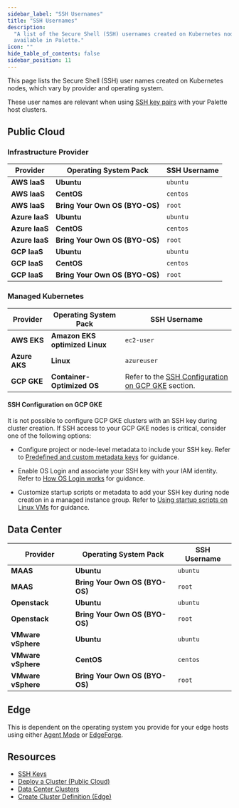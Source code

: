 ```yaml
---
sidebar_label: "SSH Usernames"
title: "SSH Usernames"
description:
  "A list of the Secure Shell (SSH) usernames created on Kubernetes nodes for each provider and operating system pack
  available in Palette."
icon: ""
hide_table_of_contents: false
sidebar_position: 11
---
```


This page lists the Secure Shell (SSH) user names created on Kubernetes nodes, which vary by provider and operating
system.

These user names are relevant when using [SSH key pairs](./ssh-keys.md) with your Palette host clusters.

## Public Cloud

### Infrastructure Provider

| Provider       | Operating System Pack          | SSH Username |
| -------------- | ------------------------------ | ------------ |
| **AWS IaaS**   | **Ubuntu**                     | `ubuntu`     |
| **AWS IaaS**   | **CentOS**                     | `centos`     |
| **AWS IaaS**   | **Bring Your Own OS (BYO-OS)** | `root`       |
| **Azure IaaS** | **Ubuntu**                     | `ubuntu`     |
| **Azure IaaS** | **CentOS**                     | `centos`     |
| **Azure IaaS** | **Bring Your Own OS (BYO-OS)** | `root`       |
| **GCP IaaS**   | **Ubuntu**                     | `ubuntu`     |
| **GCP IaaS**   | **CentOS**                     | `centos`     |
| **GCP IaaS**   | **Bring Your Own OS (BYO-OS)** | `root`       |

### Managed Kubernetes

| Provider      | Operating System Pack          | SSH Username                                                                        |
| ------------- | ------------------------------ | ----------------------------------------------------------------------------------- |
| **AWS EKS**   | **Amazon EKS optimized Linux** | `ec2-user`                                                                          |
| **Azure AKS** | **Linux**                      | `azureuser`                                                                         |
| **GCP GKE**   | **Container-Optimized OS**     | Refer to the [SSH Configuration on GCP GKE](#ssh-configuration-on-gcp-gke) section. |

#### SSH Configuration on GCP GKE

It is not possible to configure GCP GKE clusters with an SSH key during cluster creation. If SSH access to your GCP GKE
nodes is critical, consider one of the following options:

- Configure project or node-level metadata to include your SSH key. Refer to
  [Predefined and custom metadata keys](https://cloud.google.com/compute/docs/metadata/overview#predefined-and-custom-metadata-keys)
  for guidance.

- Enable OS Login and associate your SSH key with your IAM identity. Refer to
  [How OS Login works](https://cloud.google.com/compute/docs/oslogin#how_os_login_works) for guidance.

- Customize startup scripts or metadata to add your SSH key during node creation in a managed instance group. Refer to
  [Using startup scripts on Linux VMs](https://cloud.google.com/compute/docs/instances/startup-scripts/linux) for
  guidance.

## Data Center

| Provider           | Operating System Pack          | SSH Username |
| ------------------ | ------------------------------ | ------------ |
| **MAAS**           | **Ubuntu**                     | `ubuntu`     |
| **MAAS**           | **Bring Your Own OS (BYO-OS)** | `root`       |
| **Openstack**      | **Ubuntu**                     | `ubuntu`     |
| **Openstack**      | **Bring Your Own OS (BYO-OS)** | `root`       |
| **VMware vSphere** | **Ubuntu**                     | `ubuntu`     |
| **VMware vSphere** | **CentOS**                     | `centos`     |
| **VMware vSphere** | **Bring Your Own OS (BYO-OS)** | `root`       |

## Edge

This is dependent on the operating system you provide for your edge hosts using either
[Agent Mode](../../../deployment-modes/agent-mode/agent-mode.md) or
[EdgeForge](../../../clusters/edge/edgeforge-workflow/palette-canvos/build-provider-images.md).

## Resources

- [SSH Keys](./ssh-keys.md)
- [Deploy a Cluster (Public Cloud)](../../public-cloud/deploy-k8s-cluster.md)
- [Data Center Clusters](../../data-center/data-center.md)
- [Create Cluster Definition (Edge)](../../edge/site-deployment/cluster-deployment.md)
